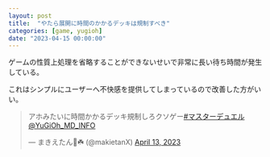 ```yaml
---
layout: post
title:  "やたら展開に時間のかかるデッキは規制すべき"
categories: [game, yugioh]
date: "2023-04-15 00:00:00"
---
```


ゲームの性質上処理を省略することができないせいで非常に長い待ち時間が発生している。

これはシンプルにユーザーへ不快感を提供してしまっているので改善した方がいい。

<blockquote class="twitter-tweet tw-align-center"><p lang="ja" dir="ltr">アホみたいに時間かかるデッキ規制しろクソゲー<a href="https://twitter.com/hashtag/%E3%83%9E%E3%82%B9%E3%82%BF%E3%83%BC%E3%83%87%E3%83%A5%E3%82%A8%E3%83%AB?src=hash&amp;ref_src=twsrc%5Etfw">#マスターデュエル</a> <a href="https://twitter.com/YuGiOh_MD_INFO?ref_src=twsrc%5Etfw">@YuGiOh_MD_INFO</a></p>&mdash; まきえたん🥦☘️ (@makietanX) <a href="https://twitter.com/makietanX/status/1646587389975097345?ref_src=twsrc%5Etfw">April 13, 2023</a></blockquote> <script async src="https://platform.twitter.com/widgets.js" charset="utf-8"></script>
